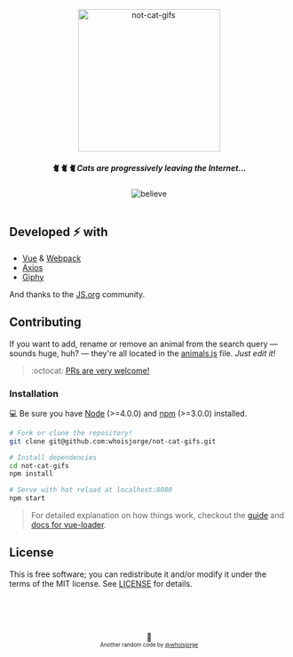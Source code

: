 <div align="center">
  <a href="https://cats.js.org"><img src="https://cdnjs.cloudflare.com/ajax/libs/emojione/2.2.7/assets/svg/1f63f.svg" width="256" height"256" alt="not-cat-gifs"></a>
  <br>
  <h5>🐈 🐈 🐈 Cats are progressively leaving the Internet...</h5>
  <img src="http://forthebadge.com/images/badges/its-not-a-lie-if-you-believe-it.svg" alt="believe"/>
</div>

<br>



## Developed ⚡️ with

- [Vue](https://vuejs.org) & [Webpack](https://webpack.github.io)
- [Axios](https://github.com/mzabriskie/axios)
- [Giphy](https://developers.giphy.com)

And thanks to the [JS.org](https://JS.org) community.



## Contributing

If you want to add, rename or remove an animal  from the search query — sounds huge, huh? — they're all located in the [animals.js](src/animals.js) file. _Just edit it!_

> :octocat: [PRs are very welcome!](https://github.com/whoisjorge/not-cat-gifs/edit/master/src/animals.js)


### Installation

💻 Be sure you have [Node](https://nodejs.org) (>=4.0.0) and [npm](https://www.npmjs.com) (>=3.0.0) installed.


``` bash
# Fork or clone the repository!
git clone git@github.com:whoisjorge/not-cat-gifs.git

# Install dependencies
cd not-cat-gifs
npm install

# Serve with hot reload at localhost:8080
npm start
```

> For detailed explanation on how things work, checkout the [guide](http://vuejs-templates.github.io/webpack/) and [docs for vue-loader](http://vuejs.github.io/vue-loader).



## License

This is free software; you can redistribute it and/or modify it under the terms of the MIT license. See [LICENSE](LICENSE) for details.







<!-- Thanks for watching! -->
<br><br><br>
<p align="center">🎊<br>
  <sub><sup>Another random code by <a href="http://www.whoisjorge.me">@whoisjorge</a></sup></sub>
</p>
